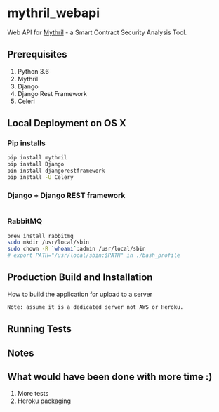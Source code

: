 # mythril_webapi
Web API for [Mythril](https://github.com/ConsenSys/mythril/) - a Smart Contract Security Analysis Tool.

## Prerequisites
1. Python 3.6
1. Mythril
1. Django
1. Django Rest Framework
1. Celeri

## Local Deployment on OS X

### Pip installs
```bash
pip install mythril
pip install Django
pin install djangorestframework
pip install -U Celery
```

### Django + Django REST framework
```bash
```


### RabbitMQ
```bash
brew install rabbitmq
sudo mkdir /usr/local/sbin
sudo chown -R `whoami`:admin /usr/local/sbin
# export PATH="/usr/local/sbin:$PATH" in ./bash_profile
```

## Production Build and Installation
How to build the application for upload to a server
```bash
Note: assume it is a dedicated server not AWS or Heroku.
```

## Running Tests

## Notes


## What would have been done with more time :)
1. More tests
1. Heroku packaging
